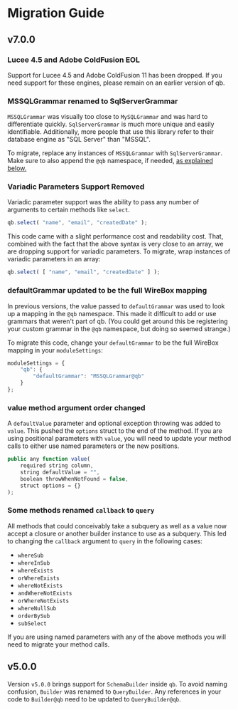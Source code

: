 # Migration Guide

## v7.0.0

### Lucee 4.5 and Adobe ColdFusion EOL

Support for Lucee 4.5 and Adobe ColdFusion 11 has been dropped.  If you need support for these engines, please remain on an earlier version of qb.

### MSSQLGrammar renamed to SqlServerGrammar

`MSSQLGrammar` was visually too close to `MySQLGrammar` and was hard to differentiate quickly. `SqlServerGrammar` is much more unique and easily identifiable. Additionally, more people that use this library refer to their database engine as "SQL Server" than "MSSQL".

To migrate, replace any instances of `MSSQLGrammar` with `SqlServerGrammar`.  Make sure to also append the `@qb` namespace, if needed, [as explained below.](migration-guide.md#defaultgrammar-updated-to-be-the-full-wirebox-mapping)

### Variadic Parameters Support Removed

Variadic parameter support was the ability to pass any number of arguments to certain methods like `select`.

```javascript
qb.select( "name", "email", "createdDate" );
```

This code came with a slight performance cost and readability cost. That, combined with the fact that the above syntax is very close to an array, we are dropping support for variadic parameters.  To migrate, wrap instances of variadic parameters in an array:

```javascript
qb.select( [ "name", "email", "createdDate" ] );
```

### defaultGrammar updated to be the full WireBox mapping

In previous versions, the value passed to `defaultGrammar` was used to look up a mapping in the `@qb` namespace.  This made it difficult to add or use grammars that weren't part of qb. \(You could get around this be registering your custom grammar in the `@qb` namespace, but doing so seemed strange.\)

To migrate this code, change your `defaultGrammar` to be the full WireBox mapping in your `moduleSettings`:

```javascript
moduleSettings = {
    "qb": {
        "defaultGrammar": "MSSQLGrammar@qb"
    }
};
```

### value method argument order changed

A `defaultValue` parameter and optional exception throwing was added to `value`.  This pushed the `options` struct to the end of the method.  If you are using positional parameters with `value`, you will need to update your method calls to either use named parameters or the new positions.

```javascript
public any function value(
    required string column,
    string defaultValue = "",
    boolean throwWhenNotFound = false,
    struct options = {}
);
```

### Some methods renamed `callback` to `query`

All methods that could conceivably take a subquery as well as a value now accept a closure or another builder instance to use as a subquery. This led to changing the `callback` argument to `query` in the following cases:

* `whereSub`
* `whereInSub`
* `whereExists`
* `orWhereExists`
* `whereNotExists`
* `andWhereNotExists`
* `orWhereNotExists`
* `whereNullSub`
* `orderBySub`
* `subSelect`

If you are using named parameters with any of the above methods you will need to migrate your method calls.

## v5.0.0

Version `v5.0.0` brings support for `SchemaBuilder` inside `qb`. To avoid naming confusion, `Builder` was renamed to `QueryBuilder`. Any references in your code to `Builder@qb` need to be updated to `QueryBuilder@qb`.

